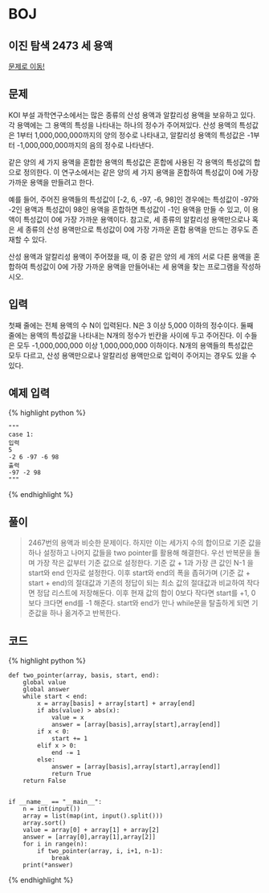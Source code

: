 # BOJ

## 이진 탐색 2473 세 용액
[문제로 이동!](https://www.acmicpc.net/problem/2473)

## 문제

KOI 부설 과학연구소에서는 많은 종류의 산성 용액과 알칼리성 용액을 보유하고 있다. 각 용액에는 그 용액의 특성을 나타내는 하나의 정수가 주어져있다.  산성 용액의 특성값은 1부터 1,000,000,000까지의 양의 정수로 나타내고, 알칼리성 용액의 특성값은 -1부터 -1,000,000,000까지의 음의 정수로 나타낸다.

같은 양의 세 가지 용액을 혼합한 용액의 특성값은 혼합에 사용된 각 용액의 특성값의 합으로 정의한다. 이 연구소에서는 같은 양의 세 가지 용액을 혼합하여 특성값이 0에 가장 가까운 용액을 만들려고 한다. 

예를 들어, 주어진 용액들의 특성값이 [-2, 6, -97, -6, 98]인 경우에는 특성값이 -97와 -2인 용액과 특성값이 98인 용액을 혼합하면 특성값이 -1인 용액을 만들 수 있고, 이 용액이 특성값이 0에 가장 가까운 용액이다. 참고로, 세 종류의 알칼리성 용액만으로나 혹은 세 종류의 산성 용액만으로 특성값이 0에 가장 가까운 혼합 용액을 만드는 경우도 존재할 수 있다.

산성 용액과 알칼리성 용액이 주어졌을 때, 이 중 같은 양의 세 개의 서로 다른 용액을 혼합하여 특성값이 0에 가장 가까운 용액을 만들어내는 세 용액을 찾는 프로그램을 작성하시오.

## 입력

첫째 줄에는 전체 용액의 수 N이 입력된다. N은 3 이상 5,000 이하의 정수이다. 둘째 줄에는 용액의 특성값을 나타내는 N개의 정수가 빈칸을 사이에 두고 주어진다. 이 수들은 모두 -1,000,000,000 이상 1,000,000,000 이하이다. N개의 용액들의 특성값은 모두 다르고, 산성 용액만으로나 알칼리성 용액만으로 입력이 주어지는 경우도 있을 수 있다.

## 예제 입력
{% highlight python %}

    """
    case 1:
    입력
    5
    -2 6 -97 -6 98
    출력
    -97 -2 98
    """
{% endhighlight %}

## 풀이
> 2467번의 용액과 비슷한 문제이다. 하지만 이는 세가지 수의 합이므로 기준 값을 하나 설정하고 나머지 값들을 two pointer를 활용해 해결한다. 우선 반복문을 돌며 가장 작은 값부터 기준 값으로 설정한다.
> 기준 값 + 1과 가장 큰 값인 N-1 을 start와 end 인자로 설정한다. 이후 start와 end의 폭을 좁혀가며 (기준 값 + start + end)의 절대값과 기존의 정답이 되는 최소 값의 절대값과 비교하여 작다면 정답 리스트에 저장해둔다.
> 이후 현재 값의 합이 0보다 작다면 start를 +1, 0보다 크다면 end를 -1 해준다. start와 end가 만나 while문을 탈출하게 되면 기준값을 하나 옮겨주고 반복한다.

## 코드

{% highlight python %}

    def two_pointer(array, basis, start, end):
        global value
        global answer
        while start < end:
            x = array[basis] + array[start] + array[end]
            if abs(value) > abs(x):
                value = x
                answer = [array[basis],array[start],array[end]]
            if x < 0:
                start += 1
            elif x > 0:
                end -= 1
            else:
                answer = [array[basis],array[start],array[end]]
                return True
        return False
    
    
    if __name__ == "__main__":
        n = int(input())
        array = list(map(int, input().split()))
        array.sort()
        value = array[0] + array[1] + array[2]
        answer = [array[0],array[1],array[2]]
        for i in range(n):
            if two_pointer(array, i, i+1, n-1):
                break
        print(*answer)
{% endhighlight %}
